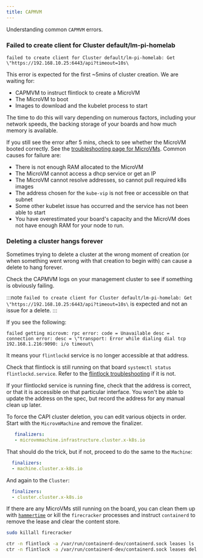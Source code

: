 ```yaml
---
title: CAPMVM
---
```


Understanding common `CAPMVM` errors.

### Failed to create client for Cluster default/lm-pi-homelab

```
failed to create client for Cluster default/lm-pi-homelab: Get \"https://192.168.10.25:6443/api?timeout=10s\
```

This error is expected for the first ~5mins of cluster creation. We are waiting
for:
- CAPMVM to instruct flintlock to create a MicroVM
- The MicroVM to boot
- Images to download and the kubelet process to start

The time to do this will vary depending on numerous factors, including your network
speeds, the backing storage of your boards and how much memory is available.

If you still see the error after 5 mins, check to see whether the MicroVM booted correctly.
See the [troubleshooting page for MicroVMs][mvm-tr]. Common causes for failure are:
- There is not enough RAM allocated to the MicroVM
- The MicroVM cannot access a dhcp service or get an IP
- The MicroVM cannot resolve addresses, so cannot pull required k8s images
- The address chosen for the `kube-vip` is not free or accessible on that subnet
- Some other kubelet issue has occurred and the service has not been able to start
- You have overestimated your board's capacity and the MicroVM does not have enough
  RAM for your node to run.

### Deleting a cluster hangs forever

Sometimes trying to delete a cluster at the wrong moment of creation (or when something
went wrong with that creation to begin with) can cause a delete to hang forever.

Check the CAPMVM logs on your management cluster to see if something is obviously failing.

:::note
`failed to create client for Cluster default/lm-pi-homelab: Get \"https://192.168.10.25:6443/api?timeout=10s\` is expected and not an issue
for a delete.
:::

If you see the following:

```
failed getting microvm: rpc error: code = Unavailable desc = connection error: desc = \"transport: Error while dialing dial tcp 192.168.1.216:9090: i/o timeout\
```

It means your `flintlockd` service is no longer accessible at that address.

Check that flintlock is still running on that board `systemctl status flintlockd.service`.
Refer to the [flintlock troubleshooting][fl-tr] if it is not.

If your flintlockd service is running fine, check that the address is correct, or that
it is accessible on that particular interface. You won't be able to update the address on
the spec, but record the address for any manual clean up later.

To force the CAPI cluster deletion, you can edit various objects in order.
Start with the `MicrovmMachine` and remove the finalizer.

```yaml
   finalizers:
   - microvmmachine.infrastructure.cluster.x-k8s.io
```

That should do the trick, but if not, proceed to do the same to the `Machine`:
```yaml
  finalizers:
  - machine.cluster.x-k8s.io
```
And again to the `Cluster`:
```yaml
  finalizers:
  - cluster.cluster.x-k8s.io
```

If there are any MicroVMs still running on the board, you can clean them up
with [`hammertime`][ht] or kill the `firecracker` processes and instruct `containerd`
to remove the lease and clear the content store.

```bash
sudo killall firecracker

ctr -n flintlock -a /var/run/containerd-dev/containerd.sock leases ls
ctr -n flintlock -a /var/run/containerd-dev/containerd.sock leases del <id>
```

[ht]: https://github.com/warehouse-13/hammertime
[fl-tr]: /docs/troubleshooting/flintlock
[mvm-tr]: /docs/troubleshooting/capmvm

